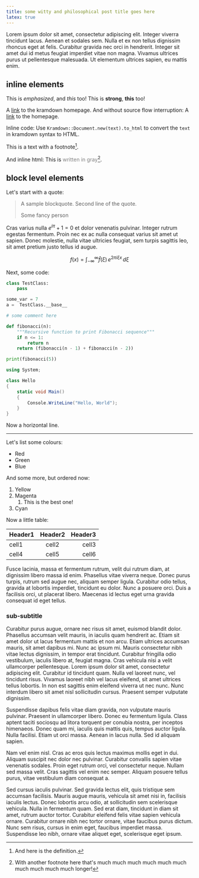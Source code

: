 ```yaml
---
title: some witty and philosophical post title goes here
latex: true
---
```


Lorem ipsum dolor sit amet, consectetur adipiscing elit. Integer viverra tincidunt lacus. Aenean et sodales sem. Nulla et ex non tellus dignissim rhoncus eget at felis. Curabitur gravida nec orci in hendrerit. Integer sit amet dui id
metus feugiat imperdiet
vitae non magna. Vivamus ultrices purus ut pellentesque malesuada. Ut elementum ultrices sapien, eu mattis enim.

## inline elements

This is _emphasized_, and _this_ too!
This is **strong**, **this** too!

A [link](http://kramdown.gettalong.org) to the kramdown homepage.
And without source flow interruption:
A [link][kramdown hp] to the homepage.

[kramdown hp]: http://kramdown.gettalong.org "hp"

<!-- An image: ![gras](https://kramdown.gettalong.org/img/image.jpg) -->

Inline code:
Use `Kramdown::Document.new(text).to_html` to convert the `text` in kramdown syntax to HTML.

This is a text with a footnote[^1].

[^1]: And here is the definition.


And inline html: This is <span style="color: gray">written in gray</span>[^2].

[^2]: With another footnote here that's much much much much much much much much much much longer!

## block level elements

Let's start with a quote:

> A sample blockquote.
> Second line of the quote.
> <footer>Some fancy person</footer>

Cras varius nulla $e^{i \pi} + 1 = 0$ et dolor venenatis pulvinar. Integer rutrum egestas fermentum. Proin nec ex ac nulla consequat varius sit amet ut sapien. Donec molestie, nulla vitae ultricies feugiat, sem turpis sagittis leo, sit amet pretium justo tellus id augue.

$$f(x) = \int_{-\infty}^\infty \hat f(\xi)\,e^{2 \pi i \xi x} \,d\xi$$

Next, some code:

```python
class TestClass:
    pass

some_var = 7
a =  TestClass.__base__

# some comment here

def fibonacci(n):
    """Recursive function to print Fibonacci sequence"""
    if n <= 1:
        return n
    return (fibonacci(n - 1) + fibonacci(n - 2))

print(fibonacci(5))
```

```c#
using System;

class Hello
{
    static void Main()
    {
        Console.WriteLine("Hello, World");
    }
}
```

Now a horizontal line.

* * *

Let's list some colours:

-   Red
-   Green
-   Blue

And some more, but ordered now:

1.  Yellow
2.  Magenta
    1.  This is the best one!
3.  Cyan

Now a little table:

| Header1 | Header2 | Header3 |
| :------ | :-----: | ------: |
| cell1   |  cell2  |   cell3 |
| cell4   |  cell5  |   cell6 |

Fusce lacinia, massa et fermentum rutrum, velit dui rutrum diam, at dignissim libero massa id enim. Phasellus vitae viverra neque. Donec purus turpis, rutrum sed augue nec, aliquam semper ligula. Curabitur odio tellus, gravida at
lobortis imperdiet,
tincidunt eu dolor. Nunc a posuere orci. Duis a facilisis orci, ut placerat libero. Maecenas id lectus eget urna gravida consequat id eget tellus.

### sub-subtitle

Curabitur purus augue, ornare nec risus sit amet, euismod blandit dolor. Phasellus accumsan velit mauris, in iaculis quam hendrerit ac. Etiam sit amet dolor ut lacus fermentum mattis et non arcu. Etiam ultrices accumsan mauris, sit
amet dapibus mi. Nunc
ac ipsum mi. Mauris consectetur nibh vitae lectus dignissim, in tempor erat tincidunt. Curabitur fringilla odio vestibulum, iaculis libero at, feugiat magna. Cras vehicula nisi a velit ullamcorper pellentesque. Lorem ipsum dolor sit
amet, consectetur
adipiscing elit. Curabitur id tincidunt quam. Nulla vel laoreet nunc, vel tincidunt risus. Vivamus laoreet nibh vel lacus eleifend, sit amet ultrices tellus lobortis. In non est sagittis enim eleifend viverra ut nec nunc. Nunc
interdum libero sit
amet nisl sollicitudin cursus. Praesent semper vulputate dignissim.

Suspendisse dapibus felis vitae diam gravida, non vulputate mauris pulvinar. Praesent in ullamcorper libero. Donec eu fermentum ligula. Class aptent taciti sociosqu ad litora torquent per conubia nostra, per inceptos himenaeos. Donec
quam mi, iaculis
quis mattis quis, tempus auctor ligula. Nulla facilisi. Etiam ut orci massa. Aenean in lacus nulla. Sed id aliquam sapien.

Nam vel enim nisl. Cras ac eros quis lectus maximus mollis eget in dui. Aliquam suscipit nec dolor nec pulvinar. Curabitur convallis sapien vitae venenatis sodales. Proin eget rutrum orci, vel consectetur neque. Nullam sed massa
velit. Cras sagittis vel
enim nec semper. Aliquam posuere tellus purus, vitae vestibulum diam consequat a.

Sed cursus iaculis pulvinar. Sed gravida lectus elit, quis tristique sem accumsan facilisis. Mauris augue mauris, vehicula sit amet nisi in, facilisis iaculis lectus. Donec lobortis arcu odio, at sollicitudin sem scelerisque vehicula.
Nulla in fermentum
quam. Sed erat diam, tincidunt in diam sit amet, rutrum auctor tortor. Curabitur eleifend felis vitae sapien vehicula ornare. Curabitur ornare nibh nec tortor ornare, vitae faucibus purus dictum. Nunc sem risus, cursus in enim eget,
faucibus imperdiet
massa. Suspendisse leo nibh, ornare vitae aliquet eget, scelerisque eget ipsum.

